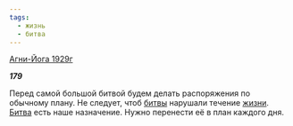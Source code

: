 ```yaml
---
tags:
  - жизнь
  - битва
---
```

[Агни-Йога 1929г](https://127.0.0.1:4002/agni/1929)

___179___

Перед самой большой битвой будем делать распоряжения по обычному плану. Не следует, чтоб [битвы](../../../tags/#битва) нарушали течение [жизни](../../../tags/#жизнь). [Битва](../../../tags/#битва) есть наше назначение. Нужно перенести её в план каждого дня.